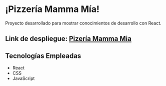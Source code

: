 # ¡Pizzería Mamma Mía!

Proyecto desarrollado para mostrar conocimientos de desarrollo con React.

## Link de despliegue: [Pizería Mamma Mia](https://aepenalver.github.io/pizzeria-mamma-mia/)

## Tecnologías Empleadas

- React
- CSS
- JavaScript
